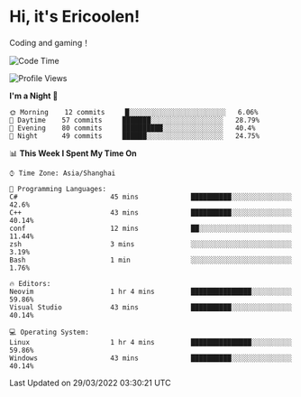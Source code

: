 # Hi, it's Ericoolen!
Coding and gaming！

<!--START_SECTION:waka-->
![Code Time](http://img.shields.io/badge/Code%20Time-190%20hrs%2051%20mins-blue)

![Profile Views](http://img.shields.io/badge/Profile%20Views-3-blue)

**I'm a Night 🦉** 

```text
🌞 Morning    12 commits     █░░░░░░░░░░░░░░░░░░░░░░░░   6.06% 
🌆 Daytime    57 commits     ███████░░░░░░░░░░░░░░░░░░   28.79% 
🌃 Evening    80 commits     ██████████░░░░░░░░░░░░░░░   40.4% 
🌙 Night      49 commits     ██████░░░░░░░░░░░░░░░░░░░   24.75%

```


📊 **This Week I Spent My Time On** 

```text
⌚︎ Time Zone: Asia/Shanghai

💬 Programming Languages: 
C#                       45 mins             ██████████░░░░░░░░░░░░░░░   42.6% 
C++                      43 mins             ██████████░░░░░░░░░░░░░░░   40.14% 
conf                     12 mins             ██░░░░░░░░░░░░░░░░░░░░░░░   11.44% 
zsh                      3 mins              ░░░░░░░░░░░░░░░░░░░░░░░░░   3.19% 
Bash                     1 min               ░░░░░░░░░░░░░░░░░░░░░░░░░   1.76%

🔥 Editors: 
Neovim                   1 hr 4 mins         ███████████████░░░░░░░░░░   59.86% 
Visual Studio            43 mins             ██████████░░░░░░░░░░░░░░░   40.14%

💻 Operating System: 
Linux                    1 hr 4 mins         ███████████████░░░░░░░░░░   59.86% 
Windows                  43 mins             ██████████░░░░░░░░░░░░░░░   40.14%

```


 Last Updated on 29/03/2022 03:30:21 UTC
<!--END_SECTION:waka-->

